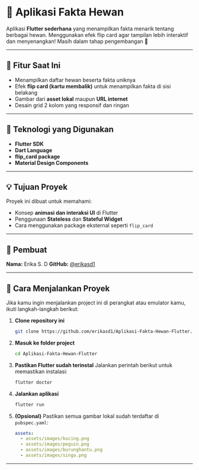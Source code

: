 # 🐾 Aplikasi Fakta Hewan

Aplikasi **Flutter sederhana** yang menampilkan fakta menarik tentang berbagai hewan.
Menggunakan efek flip card agar tampilan lebih interaktif dan menyenangkan!
Masih dalam tahap pengembangan 🚧

---

## 🚀 Fitur Saat Ini

* Menampilkan daftar hewan beserta fakta uniknya
* Efek **flip card (kartu membalik)** untuk menampilkan fakta di sisi belakang
* Gambar dari **asset lokal** maupun **URL internet**
* Desain grid 2 kolom yang responsif dan ringan

---

## 🧩 Teknologi yang Digunakan

* **Flutter SDK**
* **Dart Language**
* **flip_card package**
* **Material Design Components**

---

## 💡 Tujuan Proyek

Proyek ini dibuat untuk memahami:

* Konsep **animasi dan interaksi UI** di Flutter
* Penggunaan **Stateless** dan **Stateful Widget**
* Cara menggunakan package eksternal seperti `flip_card`

---

## 👤 Pembuat

**Nama:** Erika S. D
**GitHub:** [@erikasd1](https://github.com/erikasd1)

---

## 🧠 Cara Menjalankan Proyek

Jika kamu ingin menjalankan project ini di perangkat atau emulator kamu, ikuti langkah-langkah berikut:

1. **Clone repository ini**

   ```bash
   git clone https://github.com/erikasd1/Aplikasi-Fakta-Hewan-Flutter.git
   ```

2. **Masuk ke folder project**

   ```bash
   cd Aplikasi-Fakta-Hewan-Flutter
   ```

3. **Pastikan Flutter sudah terinstal**
   Jalankan perintah berikut untuk memastikan instalasi:

   ```bash
   flutter doctor
   ```

4. **Jalankan aplikasi**

   ```bash
   flutter run
   ```

5. **(Opsional)** Pastikan semua gambar lokal sudah terdaftar di `pubspec.yaml`:

   ```yaml
   assets:
     - assets/images/kucing.png
     - assets/images/peguin.png
     - assets/images/burunghantu.png
     - assets/images/singa.png
   ```

---
